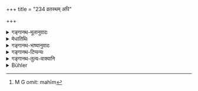 +++
title = "234 व्रतस्थम् अपि"

+++

<details><summary>गङ्गानथ-मूलानुवादः</summary>

At a śrāddha he should, with special care, feed the daughter’s son, even though he be still under vows (of studentship). He should offer the blanket as seat and scatter sesamum on the ground.—(234)
</details>

<details><summary>मेधातिथिः</summary>

अनुकल्पपक्षे दौहित्रस्य यत्नेन भोज्यतोच्यते । **कुतपो** ऽजलोमसूत्रैः कम्बालाकारः पटः । उदीच्येषु कम्बल इति प्रसिद्धः । तं **आसनं** **दद्यात्** । न दौहित्रपक्षे, किं तर्हि अन्यदापि । यतो वक्ष्यति "त्रीणि श्राद्धे पवित्राणि" (म्ध् ३.२२५) इति श्राद्दमात्रविषयत्वात् । **तिलैश् च विकिरेन् महीम्**[^४०३] । तिलांश् च मह्यां भुवि निक्षिपेत् ॥ ३.२२४ ॥


[^४०३]:
     M G omit: mahīm
</details>

<details><summary>गङ्गानथ-भाष्यानुवादः</summary>

The propriety of feeding the daughter’s son is put forward here as a substitute (for what has been enjoined in the preceding verses).

The ‘*Kutapa*’ is a piece of cloth of the shape of a blanket, and made of the goat-wool; it is known among the Northerners as ‘*Kambala*’ (Blanket). This he should give as sent.

This does not apply to the case of the daughter’s son only, but to that of all guests; that this is so, is shown by what is going to be said regarding ‘three things being sacred at śrāddhas’ (next verse); which shows that this is meant to apply to every kind of *śrāddha*.

‘*Scatter sesamum*’—on the ground.—(234)
</details>

<details><summary>गङ्गानथ-टिप्पन्यः</summary>

‘*Kutapam*’—The commentators are agreed in explaining this as ‘blanket,’ The word also means ‘the hour of the day after half-past eleven, the best suited for the offering of Śrāddhas.’ This meaning, however, is not applicable to the present verse.

This verse is quoted in *Aparārka* (p. 475), which explains ‘*kutapa*’ as ‘blanket.’
</details>

<details><summary>गङ्गानथ-तुल्य-वाक्यानि</summary>

**(verses 3.234-235)  
**

*Viṣṇu* (79, 16).—‘The rhinoceros’ horn, deer-skin, sesamum, white
mustard, washed rice,—these should be deposited as purifiers and destroyers of evil spirits.’

*Viṣṇu* (73, 18).—‘The daughter’s son also is a fit recipient.’

*Brahmapurāṇa* (Aparārka, p. 474).—‘The three-staffed Ascetic,
compassion, silver-vessel, the daughter’s son, the Kutapa-tṛṇa, the goat and the skin of the black antelope, three kinds of sesamum.’

*Devala* (Aparārka, p. 471).—‘Kuśa, sesamum, *elephant’s shadow*,
daughter’s son, honey, clarified butter, Kutapa, the Nīla ox,—these are sacred at Śrāddhas.’

*Matsyapurāṇa* (Caturvarga-cintāmaṇi-Pariśeṣa-Śrāddha, p. 448).—‘He
shall feed, with care, the daughter’s son, the father-in-law, the preceptor, the brother-in-law, the maternal uncle, maternal and paternal relations, priests officiating at sacrifice, Ācarya and the wife’s brother.’

*Prabhāsakhaṇḍa* (Do.).—‘Daughter’s son, officiating priest, son-in-law,
sister’s son, father-in-law, pupils, relations by marriage, are to be fed; specially marriage-relations, daughter’s son, sister’s husband, sister’s son;—these should not be ignored even though they be illiterate.’

*Vaśiṣṭha* (11, 32).—\[Reproduces Manu, 235.\]

*Laghu-Śātātapa* (107).—\[ReproducesManu, 235, reading ‘*satya*,’
‘truthfulness’ in place of ‘*śauca*,’ and ‘*ārjava*,’ ‘straight-forwardness’ in place of ‘*atvarā*.’\]

*Smṛtyantara* (Aparārka, p. 474 (471?)).—‘Daughter’s son, vessels made
of rhinoceros-horn, clarified butter of Kapilā cow,—all these have been described as *Dauhitra*.’

*Vṛddha-Śātātapa* (Do.).—‘Daughter’s son and vessels made of
rhinoceros-horn are called *Dauhitra*.’

*Smṛtyantara* (Do.).—‘Brāhmaṇa, blanket, cows, sun, fire, date, sesamum,
kuśa, time,—these nine have been called *Kutapa*.’

*Matsya-purāṇa* (Do.).—‘The Prācināvita, water, sesamum, left side of
the body, Yava, Nīvāra, Mudga, while flowers, clarified butter,—these are very dear to Pitṛs.’
</details>

<details><summary>Bühler</summary>

234	Let him eagerly entertain at a funeral sacrifice a daughter's son, though he be a student, and let him place a Nepal blanket on the on the seat (of each guest), scattering sesamum grains on the ground.
</details>

